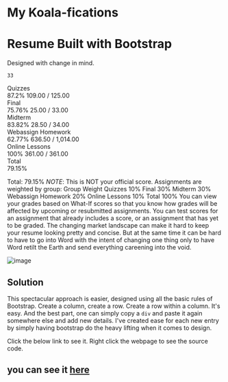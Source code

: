 # My Koala-fications

# Resume Built with Bootstrap

Designed with change in mind. 

 	33 	
Quizzes 		
87.2%
	109.00 / 125.00 	
Final 		
75.76%
	25.00 / 33.00 	
Midterm 		
83.82%
	28.50 / 34.00 	
Webassign Homework 		
62.77%
	636.50 / 1,014.00 	
Online Lessons 		
100%
	361.00 / 361.00 	
Total 		
79.15%
		
Total: 79.15%
*NOTE*: This is NOT your official score.
Assignments are weighted by group:
Group 	Weight
Quizzes 	10%
Final 	30%
Midterm 	30%
Webassign Homework 	20%
Online Lessons 	10%
Total 	100%
You can view your grades based on What-If scores so that you know how grades will be affected by upcoming or resubmitted assignments. You can test scores for an assignment that already includes a score, or an assignment that has yet to be graded. The changing market landscape can make it hard to keep your resume looking pretty and concise.
But at the same time it can be hard to have to go into Word with the intent of changing one thing only to have Word retilt the Earth and send everything careening into the void.

![image](https://user-images.githubusercontent.com/11879769/62302784-cac6ce80-b42f-11e9-860a-11206f72cba4.png)

## Solution

This spectacular approach is easier, designed using all the basic rules of Bootstrap.
Create a column, create a row. Create a row within a column. It's easy.
And the best part, one can simply copy a `div` and paste it again somewhere else and add new details.
I've created ease for each new entry by simply having bootstrap do the heavy lifting when it comes to design.

Click the below link to see it. Right click the webpage to see the source code.

## you can see it [here](https://tisaconundrum2.github.io/MyResume/)
